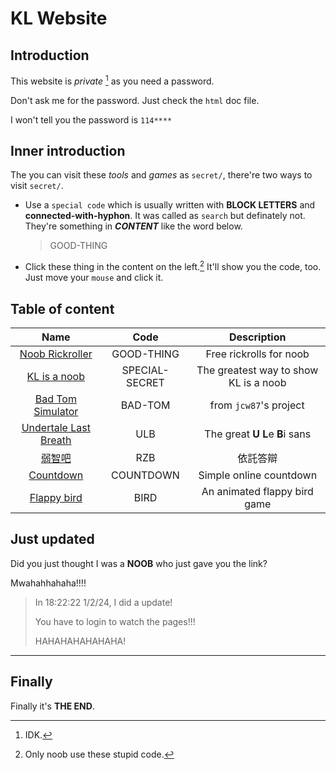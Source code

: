# KL Website
## Introduction
This website is *private* [^WHY] as you need a password.

Don't ask me for the password. Just check the `html` doc file.

I won't tell you the password is `114****`

## Inner introduction

The you can visit these *tools* and *games* as `secret/`, there're two ways to visit `secret/`.

* Use a `special code` which is usually written with **BLOCK LETTERS** and **connected-with-hyphon**. It was called as `search` but definately not. They're something in ***CONTENT*** like the word below.
  > GOOD-THING
* Click these thing in the content on the left.[^YNOOB] It'll show you the code, too. Just move your `mouse` and click it.

## Table of content

| Name | Code | Description
| :--: | :--: | :---------:
| [Noob Rickroller](https://klpig.github.io/secret/secrets/never_gonna_give_you_up.html) | GOOD-THING | Free rickrolls for noob
| [KL is a noob](https://klpig.github.io/secret/secrets/secret_show.html) | SPECIAL-SECRET | The greatest way to show KL is a noob
| [Bad Tom Simulator](https://klpig.github.io/secret/secrets/bad_tom.html) | BAD-TOM | from `jcw87`'s project
| [Undertale Last Breath](https://klpig.github.io/secret/downloads/ulb.png) | ULB | The great **U** **L**e **B**i sans
| [弱智吧](https://klpig.github.io/secret/secrets/rzb.html) | RZB | 依託答辯
| [Countdown](https://klpig.github.io/secret/secrets/countdown.html) | COUNTDOWN | Simple online countdown
| [Flappy bird](https://klpig.github.io/secret/secrets/flappy_bird/) | BIRD | An animated flappy bird game

## Just updated

Did you just thought I was a **NOOB** who just gave you the link?

Mwahahhahaha!!!!

> In 18\:22\:22 1/2/24, I did a update!
>
> You have to login to watch the pages!!!
>
> HAHAHAHAHAHAHA!

***

## Finally

Finally it's **THE END**.

[^WHY]: IDK.
[^YNOOB]: Only noob use these stupid code.
